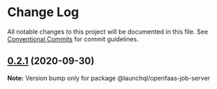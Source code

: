# Change Log

All notable changes to this project will be documented in this file.
See [Conventional Commits](https://conventionalcommits.org) for commit guidelines.

## [0.2.1](https://github.com/launchql/jobs/compare/@launchql/openfaas-job-server@0.2.0...@launchql/openfaas-job-server@0.2.1) (2020-09-30)

**Note:** Version bump only for package @launchql/openfaas-job-server
